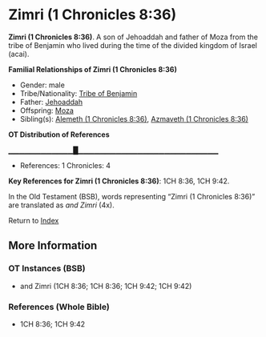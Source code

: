 # Zimri (1 Chronicles 8:36)
**Zimri (1 Chronicles 8:36)**. 
A son of Jehoaddah and father of Moza from the tribe of Benjamin who lived during the time of the divided kingdom of Israel (acai). 




**Familial Relationships of Zimri (1 Chronicles 8:36)**


* Gender: male
* Tribe/Nationality: [Tribe of Benjamin](../../../groups/md/acai/Benjamin.md)
* Father: [Jehoaddah](Jehoaddah.md)
* Offspring: [Moza](Moza.2.md)
* Sibling(s): [Alemeth (1 Chronicles 8:36)](Alemeth.2.md), [Azmaveth (1 Chronicles 8:36)](Azmaveth.2.md)


**OT Distribution of References**

▁▁▁▁▁▁▁▁▁▁▁▁█▁▁▁▁▁▁▁▁▁▁▁▁▁▁▁▁▁▁▁▁▁▁▁▁▁▁
* References: 1 Chronicles: 4



**Key References for Zimri (1 Chronicles 8:36)**: 
1CH 8:36, 1CH 9:42. 


In the Old Testament (BSB), words representing “Zimri (1 Chronicles 8:36)” are translated as 
*and Zimri* (4x). 




Return to [Index](00-Index.md)

## More Information

### OT Instances (BSB)

* and Zimri (1CH 8:36; 1CH 8:36; 1CH 9:42; 1CH 9:42)



### References (Whole Bible)

* 1CH 8:36; 1CH 9:42



